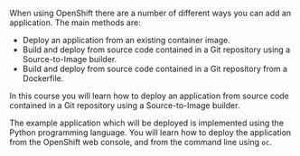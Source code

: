 When using OpenShift there are a number of different ways you can add an application. The main methods are:

* Deploy an application from an existing container image.
* Build and deploy from source code contained in a Git repository using a Source-to-Image builder.
* Build and deploy from source code contained in a Git repository from a Dockerfile.

In this course you will learn how to deploy an application from source code contained in a Git repository using a Source-to-Image builder.

The example application which will be deployed is implemented using the Python programming language. You will learn how to deploy the application from the OpenShift web console, and from the command line using ``oc``.
